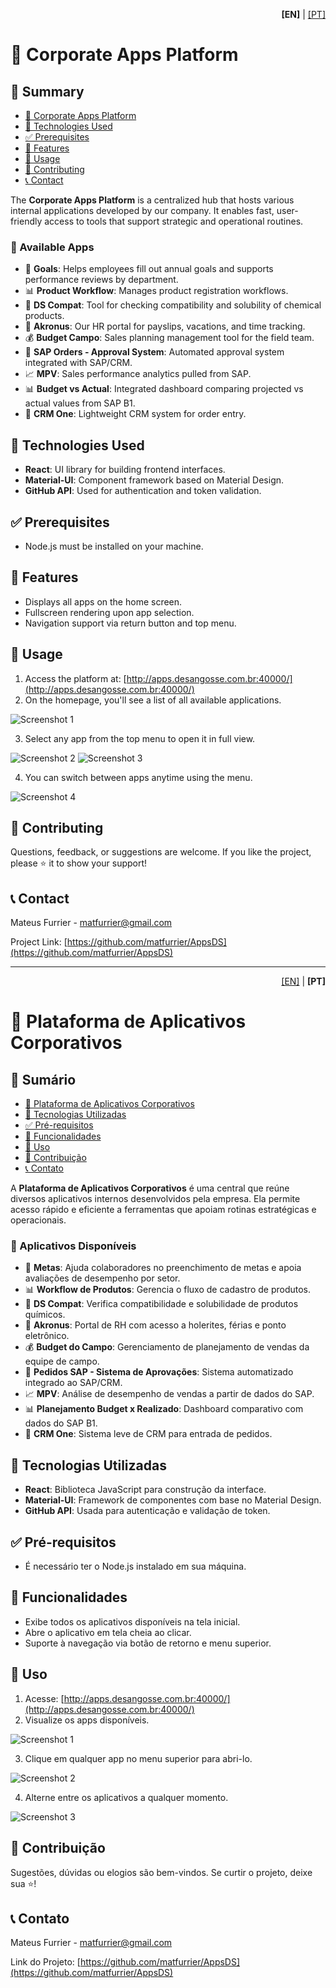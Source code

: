 <p align="right">
  <b>[EN]</b> | <a href="#pt-versão-em-português">[PT]</a>
</p>

# 📱 Corporate Apps Platform

## 📝 Summary

- [📱 Corporate Apps Platform](#-corporate-apps-platform)
- [🚀 Technologies Used](#-technologies-used)
- [✅ Prerequisites](#-prerequisites)
- [🔧 Features](#-features)
- [📖 Usage](#-usage)
- [🤝 Contributing](#-contributing)
- [📞 Contact](#-contact)

The **Corporate Apps Platform** is a centralized hub that hosts various internal applications developed by our company. It enables fast, user-friendly access to tools that support strategic and operational routines.

### 🧩 Available Apps

- 🎯 **Goals**: Helps employees fill out annual goals and supports performance reviews by department.
- 📊 **Product Workflow**: Manages product registration workflows.
- 🧪 **DS Compat**: Tool for checking compatibility and solubility of chemical products.
- 💼 **Akronus**: Our HR portal for payslips, vacations, and time tracking.
- 💰 **Budget Campo**: Sales planning management tool for the field team.
- 📝 **SAP Orders - Approval System**: Automated approval system integrated with SAP/CRM.
- 📈 **MPV**: Sales performance analytics pulled from SAP.
- 📊 **Budget vs Actual**: Integrated dashboard comparing projected vs actual values from SAP B1.
- 📑 **CRM One**: Lightweight CRM system for order entry.

## 🚀 Technologies Used

- **React**: UI library for building frontend interfaces.
- **Material-UI**: Component framework based on Material Design.
- **GitHub API**: Used for authentication and token validation.

## ✅ Prerequisites

- Node.js must be installed on your machine.

## 🔧 Features

- Displays all apps on the home screen.
- Fullscreen rendering upon app selection.
- Navigation support via return button and top menu.

## 📖 Usage

1. Access the platform at: [http://apps.desangosse.com.br:40000/](http://apps.desangosse.com.br:40000/)
2. On the homepage, you'll see a list of all available applications.

![Screenshot 1](https://github.com/matfurrier/AppsDS/assets/30526394/dba0f427-2809-4849-aa82-b2bb6d1e4bde)

3. Select any app from the top menu to open it in full view.

![Screenshot 2](https://github.com/matfurrier/AppsDS/assets/30526394/6d1c46fa-bc05-4501-827b-68ac43139df0)
![Screenshot 3](https://github.com/matfurrier/AppsDS/assets/30526394/1c1a16e6-f027-418b-b255-9a8b40a9a5af)

4. You can switch between apps anytime using the menu.

![Screenshot 4](https://github.com/matfurrier/AppsDS/assets/30526394/cfc023ee-a2d4-4314-bd48-43bc7f87e8fe)

## 🤝 Contributing

Questions, feedback, or suggestions are welcome. If you like the project, please ⭐ it to show your support!

## 📞 Contact

Mateus Furrier - [matfurrier@gmail.com](mailto:matfurrier@gmail.com)

Project Link: [https://github.com/matfurrier/AppsDS](https://github.com/matfurrier/AppsDS)

---

<a id="pt-versão-em-português"></a>
<p align="right">
  <a href="#">[EN]</a> | <b>[PT]</b>
</p>

# 📱 Plataforma de Aplicativos Corporativos

## 📝 Sumário

- [📱 Plataforma de Aplicativos Corporativos](#-plataforma-de-aplicativos-corporativos)
- [🚀 Tecnologias Utilizadas](#-tecnologias-utilizadas)
- [✅ Pré-requisitos](#-pré-requisitos)
- [🔧 Funcionalidades](#-funcionalidades)
- [📖 Uso](#-uso)
- [🤝 Contribuição](#-contribuição)
- [📞 Contato](#-contato)

A **Plataforma de Aplicativos Corporativos** é uma central que reúne diversos aplicativos internos desenvolvidos pela empresa. Ela permite acesso rápido e eficiente a ferramentas que apoiam rotinas estratégicas e operacionais.

### 🧩 Aplicativos Disponíveis

- 🎯 **Metas**: Ajuda colaboradores no preenchimento de metas e apoia avaliações de desempenho por setor.
- 📊 **Workflow de Produtos**: Gerencia o fluxo de cadastro de produtos.
- 🧪 **DS Compat**: Verifica compatibilidade e solubilidade de produtos químicos.
- 💼 **Akronus**: Portal de RH com acesso a holerites, férias e ponto eletrônico.
- 💰 **Budget do Campo**: Gerenciamento de planejamento de vendas da equipe de campo.
- 📝 **Pedidos SAP - Sistema de Aprovações**: Sistema automatizado integrado ao SAP/CRM.
- 📈 **MPV**: Análise de desempenho de vendas a partir de dados do SAP.
- 📊 **Planejamento Budget x Realizado**: Dashboard comparativo com dados do SAP B1.
- 📑 **CRM One**: Sistema leve de CRM para entrada de pedidos.

## 🚀 Tecnologias Utilizadas

- **React**: Biblioteca JavaScript para construção da interface.
- **Material-UI**: Framework de componentes com base no Material Design.
- **GitHub API**: Usada para autenticação e validação de token.

## ✅ Pré-requisitos

- É necessário ter o Node.js instalado em sua máquina.

## 🔧 Funcionalidades

- Exibe todos os aplicativos disponíveis na tela inicial.
- Abre o aplicativo em tela cheia ao clicar.
- Suporte à navegação via botão de retorno e menu superior.

## 📖 Uso

1. Acesse: [http://apps.desangosse.com.br:40000/](http://apps.desangosse.com.br:40000/)
2. Visualize os apps disponíveis.

![Screenshot 1](https://github.com/matfurrier/AppsDS/assets/30526394/dba0f427-2809-4849-aa82-b2bb6d1e4bde)

3. Clique em qualquer app no menu superior para abri-lo.

![Screenshot 2](https://github.com/matfurrier/AppsDS/assets/30526394/6d1c46fa-bc05-4501-827b-68ac43139df0)

4. Alterne entre os aplicativos a qualquer momento.

![Screenshot 3](https://github.com/matfurrier/AppsDS/assets/30526394/cfc023ee-a2d4-4314-bd48-43bc7f87e8fe)

## 🤝 Contribuição

Sugestões, dúvidas ou elogios são bem-vindos. Se curtir o projeto, deixe sua ⭐!

## 📞 Contato

Mateus Furrier - [matfurrier@gmail.com](mailto:matfurrier@gmail.com)

Link do Projeto: [https://github.com/matfurrier/AppsDS](https://github.com/matfurrier/AppsDS)
